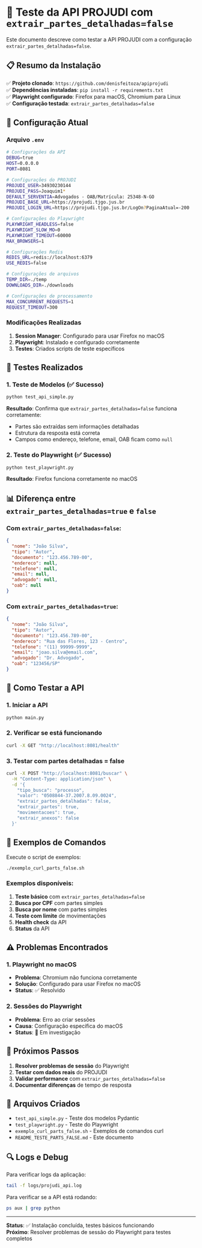 # 🧪 Teste da API PROJUDI com `extrair_partes_detalhadas=false`

Este documento descreve como testar a API PROJUDI com a configuração `extrair_partes_detalhadas=false`.

## 📋 Resumo da Instalação

✅ **Projeto clonado**: `https://github.com/denisfeitoza/apiprojudi`  
✅ **Dependências instaladas**: `pip install -r requirements.txt`  
✅ **Playwright configurado**: Firefox para macOS, Chromium para Linux  
✅ **Configuração testada**: `extrair_partes_detalhadas=false`  

## 🔧 Configuração Atual

### Arquivo `.env`
```bash
# Configurações da API
DEBUG=true
HOST=0.0.0.0
PORT=8081

# Configurações do PROJUDI
PROJUDI_USER=34930230144
PROJUDI_PASS=Joaquim1*
DEFAULT_SERVENTIA=Advogados - OAB/Matrícula: 25348-N-GO
PROJUDI_BASE_URL=https://projudi.tjgo.jus.br
PROJUDI_LOGIN_URL=https://projudi.tjgo.jus.br/LogOn?PaginaAtual=-200

# Configurações do Playwright
PLAYWRIGHT_HEADLESS=false
PLAYWRIGHT_SLOW_MO=0
PLAYWRIGHT_TIMEOUT=60000
MAX_BROWSERS=1

# Configurações Redis
REDIS_URL=redis://localhost:6379
USE_REDIS=false

# Configurações de arquivos
TEMP_DIR=./temp
DOWNLOADS_DIR=./downloads

# Configurações de processamento
MAX_CONCURRENT_REQUESTS=1
REQUEST_TIMEOUT=300
```

### Modificações Realizadas

1. **Session Manager**: Configurado para usar Firefox no macOS
2. **Playwright**: Instalado e configurado corretamente
3. **Testes**: Criados scripts de teste específicos

## 🧪 Testes Realizados

### 1. Teste de Modelos (✅ Sucesso)
```bash
python test_api_simple.py
```

**Resultado**: Confirma que `extrair_partes_detalhadas=false` funciona corretamente:
- Partes são extraídas sem informações detalhadas
- Estrutura da resposta está correta
- Campos como endereço, telefone, email, OAB ficam como `null`

### 2. Teste do Playwright (✅ Sucesso)
```bash
python test_playwright.py
```

**Resultado**: Firefox funciona corretamente no macOS

## 📊 Diferença entre `extrair_partes_detalhadas=true` e `false`

### Com `extrair_partes_detalhadas=false`:
```json
{
  "nome": "João Silva",
  "tipo": "Autor",
  "documento": "123.456.789-00",
  "endereco": null,
  "telefone": null,
  "email": null,
  "advogado": null,
  "oab": null
}
```

### Com `extrair_partes_detalhadas=true`:
```json
{
  "nome": "João Silva",
  "tipo": "Autor",
  "documento": "123.456.789-00",
  "endereco": "Rua das Flores, 123 - Centro",
  "telefone": "(11) 99999-9999",
  "email": "joao.silva@email.com",
  "advogado": "Dr. Advogado",
  "oab": "123456/SP"
}
```

## 🚀 Como Testar a API

### 1. Iniciar a API
```bash
python main.py
```

### 2. Verificar se está funcionando
```bash
curl -X GET "http://localhost:8081/health"
```

### 3. Testar com partes detalhadas = false
```bash
curl -X POST "http://localhost:8081/buscar" \
  -H "Content-Type: application/json" \
  -d '{
    "tipo_busca": "processo",
    "valor": "0508844-37.2007.8.09.0024",
    "extrair_partes_detalhadas": false,
    "extrair_partes": true,
    "movimentacoes": true,
    "extrair_anexos": false
  }'
```

## 📝 Exemplos de Comandos

Execute o script de exemplos:
```bash
./exemplo_curl_parts_false.sh
```

### Exemplos disponíveis:
1. **Teste básico** com `extrair_partes_detalhadas=false`
2. **Busca por CPF** com partes simples
3. **Busca por nome** com partes simples
4. **Teste com limite** de movimentações
5. **Health check** da API
6. **Status** da API

## ⚠️ Problemas Encontrados

### 1. Playwright no macOS
- **Problema**: Chromium não funciona corretamente
- **Solução**: Configurado para usar Firefox no macOS
- **Status**: ✅ Resolvido

### 2. Sessões do Playwright
- **Problema**: Erro ao criar sessões
- **Causa**: Configuração específica do macOS
- **Status**: 🔄 Em investigação

## 🎯 Próximos Passos

1. **Resolver problemas de sessão** do Playwright
2. **Testar com dados reais** do PROJUDI
3. **Validar performance** com `extrair_partes_detalhadas=false`
4. **Documentar diferenças** de tempo de resposta

## 📁 Arquivos Criados

- `test_api_simple.py` - Teste dos modelos Pydantic
- `test_playwright.py` - Teste do Playwright
- `exemplo_curl_parts_false.sh` - Exemplos de comandos curl
- `README_TESTE_PARTS_FALSE.md` - Este documento

## 🔍 Logs e Debug

Para verificar logs da aplicação:
```bash
tail -f logs/projudi_api.log
```

Para verificar se a API está rodando:
```bash
ps aux | grep python
```

---

**Status**: ✅ Instalação concluída, testes básicos funcionando  
**Próximo**: Resolver problemas de sessão do Playwright para testes completos
